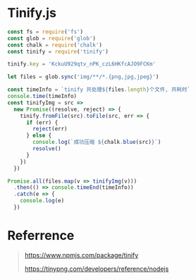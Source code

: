 # Tinify.js

```js
const fs = require('fs')
const glob = require('glob')
const chalk = require('chalk')
const tinify = require('tinify')

tinify.key = 'KckuU929qtv_nPK_czL6HKfcAJO9FCKm'

let files = glob.sync('img/**/*.{png,jpg,jpeg}')

const timeInfo = `tinify 共处理${files.length}个文件, 共耗时`
console.time(timeInfo)
const tinifyImg = src =>
  new Promise((resolve, reject) => {
    tinify.fromFile(src).toFile(src, err => {
      if (err) {
        reject(err)
      } else {
        console.log(`成功压缩 ${chalk.blue(src)}`)
        resolve()
      }
    })
  })

Promise.all(files.map(v => tinifyImg(v)))
  .then(() => console.timeEnd(timeInfo))
  .catch(e => {
    console.log(e)
  })
```

# Referrence

> https://www.npmjs.com/package/tinify
>
> https://tinypng.com/developers/reference/nodejs
